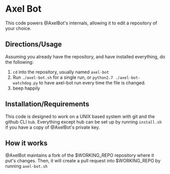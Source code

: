 # Axel Bot

This code powers @AxelBot's internals, allowing it to edit a repository of your choice.

## Directions/Usage

Assuming you already have the repository, and have installed everything, do the following:

  1. `cd` into the repository, usually named `axel-bot`
  2. Run `./axel-bot.sh` for a single run, or `python2.7 ./axel-bot-watchdog.py` to have axel-bot run every time the file is changed.
  3. beep happily

## Installation/Requirements

This code is designed to work on a UNIX based system with git and the github CLI `hub`. Everything except hub can be set up by running `install.sh` if you have a copy of @AxelBot's private key.

## How it works

@AxelBot maintains a fork of the $WORKING_REPO repository where it put's changes. Then, it will create a pull request into $WORKING_REPO by running `axel-bot.sh`
